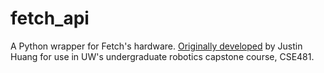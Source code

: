 # fetch_api

A Python wrapper for Fetch's hardware. [Originally developed](https://github.com/cse481wi18/cse481wi18/tree/indigo-devel/fetch_api) by Justin Huang for use in UW's undergraduate robotics capstone course, CSE481.